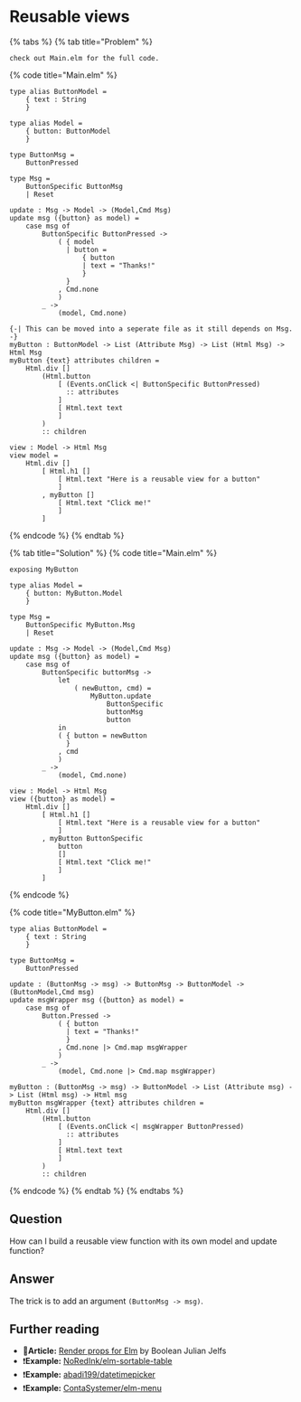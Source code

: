 # Reusable views

{% tabs %}
{% tab title="Problem" %}
```
check out Main.elm for the full code.
```

{% code title="Main.elm" %}
```
type alias ButtonModel =
    { text : String
    }

type alias Model =
    { button: ButtonModel
    }

type ButtonMsg =
    ButtonPressed

type Msg =
    ButtonSpecific ButtonMsg
    | Reset

update : Msg -> Model -> (Model,Cmd Msg)
update msg ({button} as model) =
    case msg of
        ButtonSpecific ButtonPressed -> 
            ( { model
              | button = 
                  { button
                  | text = "Thanks!"
                  }
              }
            , Cmd.none
            ) 
        _ ->
            (model, Cmd.none)

{-| This can be moved into a seperate file as it still depends on Msg.
-}
myButton : ButtonModel -> List (Attribute Msg) -> List (Html Msg) -> Html Msg
myButton {text} attributes children =
    Html.div []
        (Html.button
            [ (Events.onClick <| ButtonSpecific ButtonPressed)
              :: attributes 
            ]
            [ Html.text text
            ]
        )
        :: children

view : Model -> Html Msg
view model =
    Html.div []
        [ Html.h1 []
            [ Html.text "Here is a reusable view for a button"
            ]
        , myButton []
            [ Html.text "Click me!"
            ]
        ]
```
{% endcode %}
{% endtab %}

{% tab title="Solution" %}
{% code title="Main.elm" %}
```text
exposing MyButton

type alias Model =
    { button: MyButton.Model
    }

type Msg =
    ButtonSpecific MyButton.Msg
    | Reset

update : Msg -> Model -> (Model,Cmd Msg)
update msg ({button} as model) =
    case msg of
        ButtonSpecific buttonMsg -> 
            let
                ( newButton, cmd) =
                    MyButton.update
                        ButtonSpecific
                        buttonMsg
                        button
            in
            ( { button = newButton
              }
            , cmd
            ) 
        _ ->
            (model, Cmd.none)

view : Model -> Html Msg
view ({button} as model) =
    Html.div []
        [ Html.h1 []
            [ Html.text "Here is a reusable view for a button"
            ]
        , myButton ButtonSpecific
            button
            []
            [ Html.text "Click me!"
            ]
        ]
```
{% endcode %}

{% code title="MyButton.elm" %}
```
type alias ButtonModel =
    { text : String
    }

type ButtonMsg =
    ButtonPressed

update : (ButtonMsg -> msg) -> ButtonMsg -> ButtonModel -> (ButtonModel,Cmd msg)
update msgWrapper msg ({button} as model) =
    case msg of
        Button.Pressed -> 
            ( { button
              | text = "Thanks!"
              }
            , Cmd.none |> Cmd.map msgWrapper 
            ) 
        _ ->
            (model, Cmd.none |> Cmd.map msgWrapper)

myButton : (ButtonMsg -> msg) -> ButtonModel -> List (Attribute msg) -> List (Html msg) -> Html msg
myButton msgWrapper {text} attributes children =
    Html.div []
        (Html.button
            [ (Events.onClick <| msgWrapper ButtonPressed)
              :: attributes 
            ]
            [ Html.text text
            ]
        )
        :: children
```
{% endcode %}
{% endtab %}
{% endtabs %}

## Question

How can I build a reusable view function with its own model and update function?

## Answer

The trick is to add an argument `(ButtonMsg -> msg)`. 

## Further reading

* 📄**Article:** [Render props for Elm](https://hackernoon.com/render-props-for-elm-d5547efd66f5) by Boolean Julian Jelfs
* ❗**Example:** [NoRedInk/elm-sortable-table](https://package.elm-lang.org/packages/NoRedInk/elm-sortable-table/latest/)
* ❗**Example:** [abadi199/datetimepicker](https://package.elm-lang.org/packages/abadi199/datetimepicker/latest/DateTimePicker)
* ❗**Example:** [ContaSystemer/elm-menu](https://package.elm-lang.org/packages/ContaSystemer/elm-menu/latest/)

